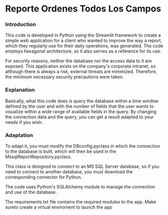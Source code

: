 <h1>Reporte Ordenes Todos Los Campos</h1>

<h3> Introduction</h3>
<p>This code is developed in Python using the Streamlit framework to create a simple web application for a client who wanted
  to improve the way a report, which they regularly use for their daily operations, was generated. The code employs hexagonal 
  architecture, so it also serves as a reference for its use. </p>

  <p>For security reasons, neither the database nor the access data to it are exposed. This application exists on the company's 
    corporate intranet, so although there is always a risk, external threats are minimized. Therefore, the minimum necessary 
    security precautions were taken.</p>

<h3>Explanation</h3>
<p>
  Basically, what this code does is query the database within a time window defined by the user and with the number of fields that
  the user wants to visualize within a wide range of available fields in the query. By changing the connection data and the query, 
  you can get a result adapted to your needs if you wish.
</p>

<h3>Adaptation</h3>
<p>
  To adapt it, you must modify the DBconfig.pyclass in which the connection to the database is built, which will then be used in the 
  MssqlReportRepository.pyclass.
</p>
<p>
  This class is designed to connect to an MS SQL Server database, so if you need to connect to another database, you must download
  the corresponding connector for Python.
</p>
<p>
  The code uses Python's SQLAlchemy module to manage the connection and use of the database.
</p>

<p>The requirements.txt file contains the required modules to the app. Make sureto create a virtual enviroment to launch the app</p>

